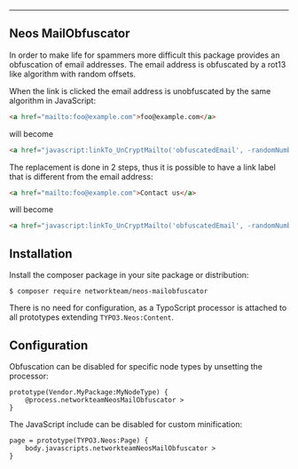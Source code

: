 -------------------
Neos MailObfuscator
-------------------

In order to make life for spammers more difficult this package provides an obfuscation of email addresses.
The email address is obfuscated by a rot13 like algorithm with random offsets.

When the link is clicked the email address is unobfuscated by the same algorithm in JavaScript:

```html
<a href="mailto:foo@example.com">foo@example.com</a>
```

will become

```html
<a href="javascript:linkTo_UnCryptMailto('obfuscatedEmail', -randomNumber)">foo (at) example.com</a>
```

The replacement is done in 2 steps, thus it is possible to have a link label that is different from the email address:

```html
<a href="mailto:foo@example.com">Contact us</a>
```

will become

```html
<a href="javascript:linkTo_UnCryptMailto('obfuscatedEmail', -randomNumber)">Contact us</a>
```

Installation
------------

Install the composer package in your site package or distribution:

```shell
$ composer require networkteam/neos-mailobfuscator
```

There is no need for configuration, as a TypoScript processor is attached to all prototypes extending
`TYPO3.Neos:Content`.

Configuration
-------------

Obfuscation can be disabled for specific node types by unsetting the processor:

```
prototype(Vendor.MyPackage:MyNodeType) {
	@process.networkteamNeosMailObfuscator >
}
```

The JavaScript include can be disabled for custom minification:

```
page = prototype(TYPO3.Neos:Page) {
	body.javascripts.networkteamNeosMailObfuscator >
}
```
